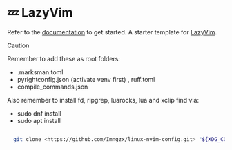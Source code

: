 # 💤 LazyVim

Refer to the [documentation](https://lazyvim.github.io/installation) to get started.
A starter template for [LazyVim](https://github.com/LazyVim/LazyVim).

> [!CAUTION]
> Remember to add these as root folders:

- .marksman.toml
- pyrightconfig.json (activate venv first) , ruff.toml
- compile_commands.json

Also remember to install fd, ripgrep, luarocks, lua and xclip find via:

- sudo dnf install
- sudo apt install

```sh

  git clone <https://github.com/Imngzx/linux-nvim-config.git> "${XDG_CONFIG_HOME:-$HOME/.config}"/nvim

```
